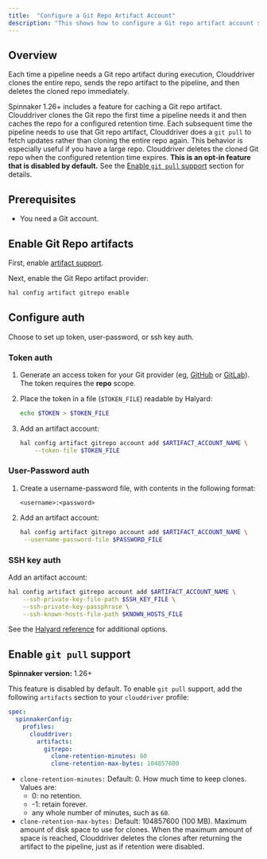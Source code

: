 ```yaml
---
title:  "Configure a Git Repo Artifact Account"
description: "This shows how to configure a Git repo artifact account so that Spinnaker can use an entire repo as a single artifact." 
---
```


## Overview

Each time a pipeline needs a Git repo artifact during execution, Clouddriver clones the entire repo, sends the repo artifact to the pipeline, and then deletes the cloned repo immediately.

Spinnaker 1.26+ includes a feature for caching a Git repo artifact. Clouddriver clones the Git repo the first time a pipeline needs it and then caches the repo for a configured retention time. Each subsequent time the pipeline needs to use that Git repo artifact, Clouddriver does a `git pull` to fetch updates rather than cloning the entire repo again. This behavior is especially useful if you have a large repo. Clouddriver deletes the cloned Git repo when the configured retention time expires.  **This is an opt-in feature that is disabled by default.** See the [Enable `git pull` support](#enable-git-pull-support) section for details.

## Prerequisites

* You need a Git account.


## Enable Git Repo artifacts

First, enable [artifact support](/docs/reference/artifacts-with-artifactsrewrite//#enabling-artifact-support).

Next, enable the Git Repo artifact provider:

```bash
hal config artifact gitrepo enable
```

## Configure auth

Choose to set up token, user-password, or ssh key auth.

### Token auth

1. Generate an access token for your Git provider (eg, [GitHub](https://github.com/settings/tokens) or [GitLab](https://docs.gitlab.com/ee/user/profile/personal_access_tokens.html)). The token requires the __repo__ scope.

2. Place the token in a file (`$TOKEN_FILE`) readable by Halyard:

   ```bash
   echo $TOKEN > $TOKEN_FILE
   ```

3. Add an artifact account:

   ```bash
   hal config artifact gitrepo account add $ARTIFACT_ACCOUNT_NAME \
       --token-file $TOKEN_FILE
   ```


### User-Password auth

1. Create a username-password file, with contents in the following format:

   ```
   <username>:<password>
   ```

1. Add an artifact account:

   ```bash
   hal config artifact gitrepo account add $ARTIFACT_ACCOUNT_NAME \
    --username-password-file $PASSWORD_FILE
   ```


### SSH key auth

Add an artifact account:

```bash
hal config artifact gitrepo account add $ARTIFACT_ACCOUNT_NAME \
    --ssh-private-key-file-path $SSH_KEY_FILE \
    --ssh-private-key-passphrase \
    --ssh-known-hosts-file-path $KNOWN_HOSTS_FILE

```

See the [Halyard reference](/docs/reference/halyard/commands#hal-config-artifact-gitrepo-account-edit) for additional options.


## Enable `git pull` support

**Spinnaker version:** 1.26+

This feature is disabled by default. To enable `git pull` support, add the following `artifacts` section to your `clouddriver` profile:

```yaml
spec:
  spinnakerConfig:
    profiles:
      clouddriver:
        artifacts:
          gitrepo:
            clone-retention-minutes: 60
            clone-retention-max-bytes: 104857600
```

* `clone-retention-minutes:` Default: 0. How much time to keep clones. Values are:
  * 0: no retention.
  * -1: retain forever.
  * any whole number of minutes, such as `60`.
* `clone-retention-max-bytes:` Default: 104857600 (100 MB). Maximum amount of disk space to use for clones. When the maximum amount of space is reached, Clouddriver deletes the clones after returning the artifact to the pipeline, just as if retention were disabled.
